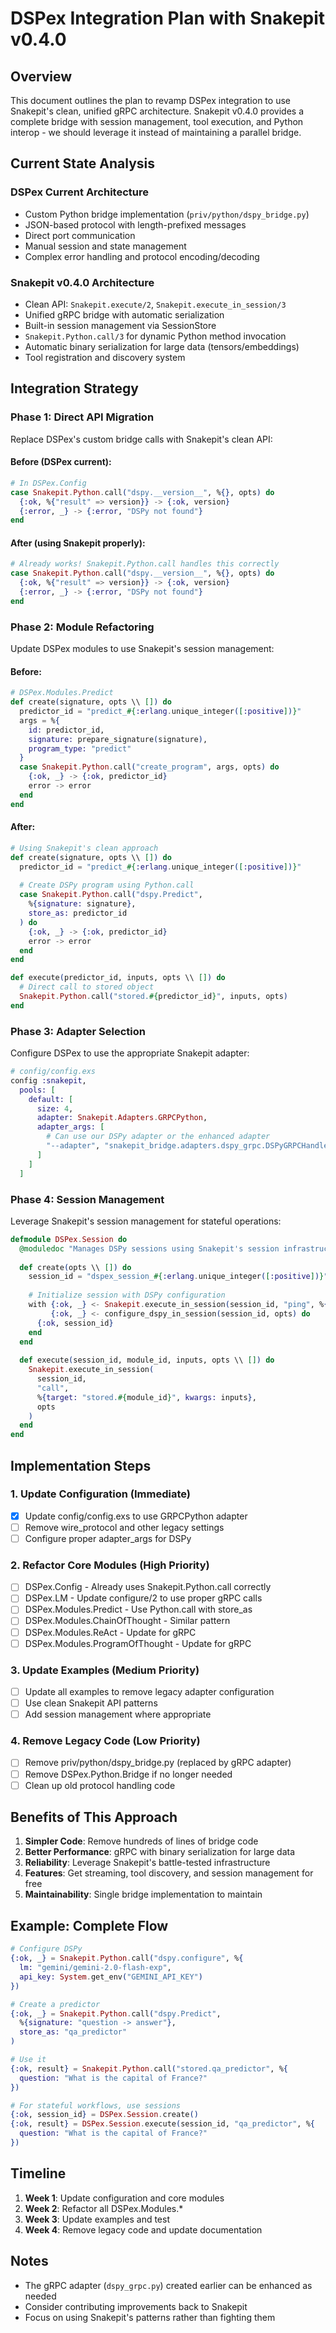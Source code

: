 # DSPex Integration Plan with Snakepit v0.4.0

## Overview

This document outlines the plan to revamp DSPex integration to use Snakepit's clean, unified gRPC architecture. Snakepit v0.4.0 provides a complete bridge with session management, tool execution, and Python interop - we should leverage it instead of maintaining a parallel bridge.

## Current State Analysis

### DSPex Current Architecture
- Custom Python bridge implementation (`priv/python/dspy_bridge.py`)
- JSON-based protocol with length-prefixed messages
- Direct port communication
- Manual session and state management
- Complex error handling and protocol encoding/decoding

### Snakepit v0.4.0 Architecture
- Clean API: `Snakepit.execute/2`, `Snakepit.execute_in_session/3`
- Unified gRPC bridge with automatic serialization
- Built-in session management via SessionStore
- `Snakepit.Python.call/3` for dynamic Python method invocation
- Automatic binary serialization for large data (tensors/embeddings)
- Tool registration and discovery system

## Integration Strategy

### Phase 1: Direct API Migration

Replace DSPex's custom bridge calls with Snakepit's clean API:

#### Before (DSPex current):
```elixir
# In DSPex.Config
case Snakepit.Python.call("dspy.__version__", %{}, opts) do
  {:ok, %{"result" => version}} -> {:ok, version}
  {:error, _} -> {:error, "DSPy not found"}
end
```

#### After (using Snakepit properly):
```elixir
# Already works! Snakepit.Python.call handles this correctly
case Snakepit.Python.call("dspy.__version__", %{}, opts) do
  {:ok, %{"result" => version}} -> {:ok, version}
  {:error, _} -> {:error, "DSPy not found"}
end
```

### Phase 2: Module Refactoring

Update DSPex modules to use Snakepit's session management:

#### Before:
```elixir
# DSPex.Modules.Predict
def create(signature, opts \\ []) do
  predictor_id = "predict_#{:erlang.unique_integer([:positive])}"
  args = %{
    id: predictor_id,
    signature: prepare_signature(signature),
    program_type: "predict"
  }
  case Snakepit.Python.call("create_program", args, opts) do
    {:ok, _} -> {:ok, predictor_id}
    error -> error
  end
end
```

#### After:
```elixir
# Using Snakepit's clean approach
def create(signature, opts \\ []) do
  predictor_id = "predict_#{:erlang.unique_integer([:positive])}"
  
  # Create DSPy program using Python.call
  case Snakepit.Python.call("dspy.Predict", 
    %{signature: signature}, 
    store_as: predictor_id
  ) do
    {:ok, _} -> {:ok, predictor_id}
    error -> error
  end
end

def execute(predictor_id, inputs, opts \\ []) do
  # Direct call to stored object
  Snakepit.Python.call("stored.#{predictor_id}", inputs, opts)
end
```

### Phase 3: Adapter Selection

Configure DSPex to use the appropriate Snakepit adapter:

```elixir
# config/config.exs
config :snakepit,
  pools: [
    default: [
      size: 4,
      adapter: Snakepit.Adapters.GRPCPython,
      adapter_args: [
        # Can use our DSPy adapter or the enhanced adapter
        "--adapter", "snakepit_bridge.adapters.dspy_grpc.DSPyGRPCHandler"
      ]
    ]
  ]
```

### Phase 4: Session Management

Leverage Snakepit's session management for stateful operations:

```elixir
defmodule DSPex.Session do
  @moduledoc "Manages DSPy sessions using Snakepit's session infrastructure"
  
  def create(opts \\ []) do
    session_id = "dspex_session_#{:erlang.unique_integer([:positive])}"
    
    # Initialize session with DSPy configuration
    with {:ok, _} <- Snakepit.execute_in_session(session_id, "ping", %{}, opts),
         {:ok, _} <- configure_dspy_in_session(session_id, opts) do
      {:ok, session_id}
    end
  end
  
  def execute(session_id, module_id, inputs, opts \\ []) do
    Snakepit.execute_in_session(
      session_id, 
      "call",
      %{target: "stored.#{module_id}", kwargs: inputs},
      opts
    )
  end
end
```

## Implementation Steps

### 1. Update Configuration (Immediate)
- [x] Update config/config.exs to use GRPCPython adapter
- [ ] Remove wire_protocol and other legacy settings
- [ ] Configure proper adapter_args for DSPy

### 2. Refactor Core Modules (High Priority)
- [ ] DSPex.Config - Already uses Snakepit.Python.call correctly
- [ ] DSPex.LM - Update configure/2 to use proper gRPC calls
- [ ] DSPex.Modules.Predict - Use Python.call with store_as
- [ ] DSPex.Modules.ChainOfThought - Similar pattern
- [ ] DSPex.Modules.ReAct - Update for gRPC
- [ ] DSPex.Modules.ProgramOfThought - Update for gRPC

### 3. Update Examples (Medium Priority)
- [ ] Update all examples to remove legacy adapter configuration
- [ ] Use clean Snakepit API patterns
- [ ] Add session management where appropriate

### 4. Remove Legacy Code (Low Priority)
- [ ] Remove priv/python/dspy_bridge.py (replaced by gRPC adapter)
- [ ] Remove DSPex.Python.Bridge if no longer needed
- [ ] Clean up old protocol handling code

## Benefits of This Approach

1. **Simpler Code**: Remove hundreds of lines of bridge code
2. **Better Performance**: gRPC with binary serialization for large data
3. **Reliability**: Leverage Snakepit's battle-tested infrastructure
4. **Features**: Get streaming, tool discovery, and session management for free
5. **Maintainability**: Single bridge implementation to maintain

## Example: Complete Flow

```elixir
# Configure DSPy
{:ok, _} = Snakepit.Python.call("dspy.configure", %{
  lm: "gemini/gemini-2.0-flash-exp",
  api_key: System.get_env("GEMINI_API_KEY")
})

# Create a predictor
{:ok, _} = Snakepit.Python.call("dspy.Predict", 
  %{signature: "question -> answer"}, 
  store_as: "qa_predictor"
)

# Use it
{:ok, result} = Snakepit.Python.call("stored.qa_predictor", %{
  question: "What is the capital of France?"
})

# For stateful workflows, use sessions
{:ok, session_id} = DSPex.Session.create()
{:ok, result} = DSPex.Session.execute(session_id, "qa_predictor", %{
  question: "What is the capital of France?"
})
```

## Timeline

1. **Week 1**: Update configuration and core modules
2. **Week 2**: Refactor all DSPex.Modules.*
3. **Week 3**: Update examples and test
4. **Week 4**: Remove legacy code and update documentation

## Notes

- The gRPC adapter (`dspy_grpc.py`) created earlier can be enhanced as needed
- Consider contributing improvements back to Snakepit
- Focus on using Snakepit's patterns rather than fighting them